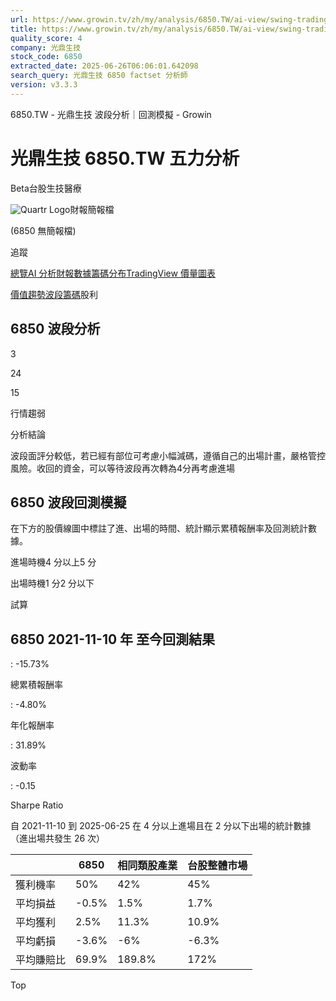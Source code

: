 ```yaml
---
url: https://www.growin.tv/zh/my/analysis/6850.TW/ai-view/swing-trading
title: https://www.growin.tv/zh/my/analysis/6850.TW/ai-view/swing-trading
quality_score: 4
company: 光鼎生技
stock_code: 6850
extracted_date: 2025-06-26T06:06:01.642098
search_query: 光鼎生技 6850 factset 分析師
version: v3.3.3
---
```


6850.TW - 光鼎生技 波段分析｜回測模擬 - Growin

# 光鼎生技 6850.TW 五力分析

Beta台股生技醫療

![Quartr Logo](/quartr/logo.svg)財報簡報檔

(6850 無簡報檔)

追蹤

[總覽](/zh/my/analysis/6850.TW)[AI 分析](/zh/my/analysis/6850.TW/ai-view/value)[財報數據](/zh/my/analysis/6850.TW/financial-metrics)[籌碼分布](/zh/my/analysis/6850.TW/whale-interest)[TradingView 價量圖表](/zh/my/analysis/6850.TW/tradingview-advanced-chart)

[價值](/zh/my/analysis/6850.TW/ai-view/value)[趨勢](/zh/my/analysis/6850.TW/ai-view/trend)[波段](/zh/my/analysis/6850.TW/ai-view/swing-trading)[籌碼](/zh/my/analysis/6850.TW/ai-view/whale-interest)股利

## 6850 波段分析

3

24

15

行情趨弱

分析結論

波段面評分較低，若已經有部位可考慮小幅減碼，遵循自己的出場計畫，嚴格管控風險。收回的資金，可以等待波段再次轉為4分再考慮進場

## 6850 波段回測模擬

在下方的股價線圖中標註了進、出場的時間、統計顯示累積報酬率及回測統計數據。

進場時機4 分以上5 分

出場時機1 分2 分以下

試算

## 6850 2021-11-10 年 至今回測結果

:   -15.73%

總累積報酬率

:   -4.80%

年化報酬率

:   31.89%

波動率

:   -0.15

Sharpe Ratio

自 2021-11-10 到 2025-06-25 在 4 分以上進場且在 2 分以下出場的統計數據 （進出場共發生 26 次）

|  | 6850 | 相同類股產業 | 台股整體市場 |
| --- | --- | --- | --- |
| 獲利機率 | 50% | 42% | 45% |
| 平均損益 | -0.5% | 1.5% | 1.7% |
| 平均獲利 | 2.5% | 11.3% | 10.9% |
| 平均虧損 | -3.6% | -6% | -6.3% |
| 平均賺賠比 | 69.9% | 189.8% | 172% |

Top